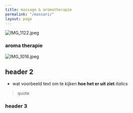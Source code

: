```yaml
---
title: massage & aromatherapie
permalink: "/massari/"
layout: page
---
```


![IMG_1122.jpeg](/uploads/IMG_1122.jpeg)

### aroma therapie
![IMG_1016.jpeg](/uploads/IMG_1016.jpeg)

## header 2 
- wat voorbeeld text om te kijken 
**hoe het er uit ziet**
*italics*

> quote 

### header 3
